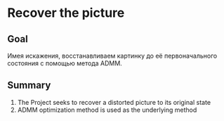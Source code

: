# Recover the picture 
## Goal
Имея искажения, восстанавливаем картинку до её первоначального состояния с помощью метода ADMM.
## Summary
1. The Project seeks to recover a distorted picture to its original state
2. ADMM optimization method is used as the underlying method
